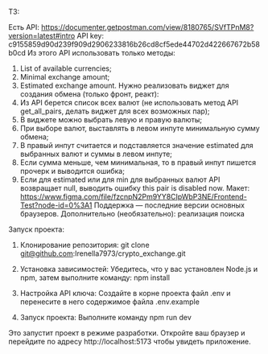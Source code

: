ТЗ:

Есть API: 
https://documenter.getpostman.com/view/8180765/SVfTPnM8?version=latest#intro
API key: 
c9155859d90d239f909d2906233816b26cd8cf5ede44702d422667672b58b0cd
Из этого API использовать только методы: 
1. List of available currencies;
2. Minimal exchange amount;
3. Estimated exchange amount.
Нужно реализовать виджет для создания обмена (только фронт, реакт): 
1. Из API берется список всех валют (не использовать метод API get_all_pairs, делать 
виджет для всех возможных пар);
2. В виджете можно выбрать левую и правую валюты;
3. При выборе валют, выставлять в левом инпуте минимальную сумму обмена;
4. В правый инпут считается и подставляется значение estimated для выбранных 
валют и суммы в левом инпуте;
5. Если сумма меньше, чем минимальная, то в правый инпут пишется прочерк и 
выводится ошибка;
6. Если для estimated или для min для выбранных валют API возвращает null, 
выводить ошибку this pair is disabled now.
Макет:
https://www.figma.com/file/fzcnpN2Pm9YY8CIpWbP3NE/Frontend-Test?node-id=0%3A1
Поддержка — последние версии основных браузеров.
Дополнительно (необязательно): реализация поиска



Запуск проекта:
1) Клонирование репозитория:
git clone git@github.com:Irenella7973/crypto_exchange.git

2) Установка зависимостей:
Убедитесь, что у вас установлен Node.js и npm, затем выполните команду:
npm install

4) Настройка API ключа:
Создайте в корне проекта файл .env и перенесите в него содержимое файла .env.example

3) Запуск проекта:
Выполните команду npm run dev

Это запустит проект в режиме разработки. Откройте ваш браузер и перейдите по адресу http://localhost:5173 чтобы увидеть приложение.

